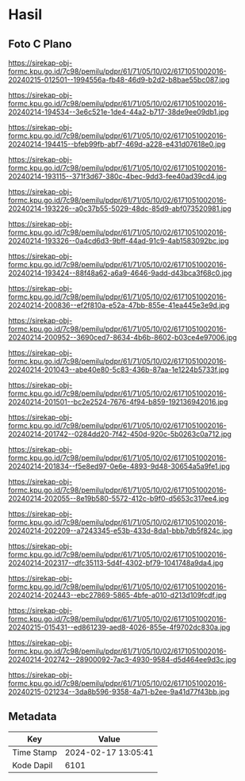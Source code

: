 # Hasil

## Foto C Plano

https://sirekap-obj-formc.kpu.go.id/7c98/pemilu/pdpr/61/71/05/10/02/6171051002016-20240215-012501--1994556a-fb48-46d9-b2d2-b8bae55bc087.jpg

https://sirekap-obj-formc.kpu.go.id/7c98/pemilu/pdpr/61/71/05/10/02/6171051002016-20240214-194534--3e6c521e-1de4-44a2-b717-38de9ee09db1.jpg

https://sirekap-obj-formc.kpu.go.id/7c98/pemilu/pdpr/61/71/05/10/02/6171051002016-20240214-194415--bfeb99fb-abf7-469d-a228-e431d07618e0.jpg

https://sirekap-obj-formc.kpu.go.id/7c98/pemilu/pdpr/61/71/05/10/02/6171051002016-20240214-193115--371f3d67-380c-4bec-9dd3-fee40ad39cd4.jpg

https://sirekap-obj-formc.kpu.go.id/7c98/pemilu/pdpr/61/71/05/10/02/6171051002016-20240214-193226--a0c37b55-5029-48dc-85d9-abf073520981.jpg

https://sirekap-obj-formc.kpu.go.id/7c98/pemilu/pdpr/61/71/05/10/02/6171051002016-20240214-193326--0a4cd6d3-9bff-44ad-91c9-4ab1583092bc.jpg

https://sirekap-obj-formc.kpu.go.id/7c98/pemilu/pdpr/61/71/05/10/02/6171051002016-20240214-193424--88f48a62-a6a9-4646-9add-d43bca3f68c0.jpg

https://sirekap-obj-formc.kpu.go.id/7c98/pemilu/pdpr/61/71/05/10/02/6171051002016-20240214-200836--ef2f810a-e52a-47bb-855e-41ea445e3e9d.jpg

https://sirekap-obj-formc.kpu.go.id/7c98/pemilu/pdpr/61/71/05/10/02/6171051002016-20240214-200952--3690ced7-8634-4b6b-8602-b03ce4e97006.jpg

https://sirekap-obj-formc.kpu.go.id/7c98/pemilu/pdpr/61/71/05/10/02/6171051002016-20240214-201043--abe40e80-5c83-436b-87aa-1e1224b5733f.jpg

https://sirekap-obj-formc.kpu.go.id/7c98/pemilu/pdpr/61/71/05/10/02/6171051002016-20240214-201501--bc2e2524-7676-4f94-b859-192136942016.jpg

https://sirekap-obj-formc.kpu.go.id/7c98/pemilu/pdpr/61/71/05/10/02/6171051002016-20240214-201742--0284dd20-7f42-450d-920c-5b0263c0a712.jpg

https://sirekap-obj-formc.kpu.go.id/7c98/pemilu/pdpr/61/71/05/10/02/6171051002016-20240214-201834--f5e8ed97-0e6e-4893-9d48-30654a5a9fe1.jpg

https://sirekap-obj-formc.kpu.go.id/7c98/pemilu/pdpr/61/71/05/10/02/6171051002016-20240214-202055--8e19b580-5572-412c-b9f0-d5653c317ee4.jpg

https://sirekap-obj-formc.kpu.go.id/7c98/pemilu/pdpr/61/71/05/10/02/6171051002016-20240214-202209--a7243345-e53b-433d-8da1-bbb7db5f824c.jpg

https://sirekap-obj-formc.kpu.go.id/7c98/pemilu/pdpr/61/71/05/10/02/6171051002016-20240214-202317--dfc35113-5d4f-4302-bf79-1041748a9da4.jpg

https://sirekap-obj-formc.kpu.go.id/7c98/pemilu/pdpr/61/71/05/10/02/6171051002016-20240214-202443--ebc27869-5865-4bfe-a010-d213d109fcdf.jpg

https://sirekap-obj-formc.kpu.go.id/7c98/pemilu/pdpr/61/71/05/10/02/6171051002016-20240215-015431--ed861239-aed8-4026-855e-4f9702dc830a.jpg

https://sirekap-obj-formc.kpu.go.id/7c98/pemilu/pdpr/61/71/05/10/02/6171051002016-20240214-202742--28900092-7ac3-4930-9584-d5d464ee9d3c.jpg

https://sirekap-obj-formc.kpu.go.id/7c98/pemilu/pdpr/61/71/05/10/02/6171051002016-20240215-021234--3da8b596-9358-4a71-b2ee-9a41d77f43bb.jpg


## Metadata

| Key        | Value               |
| ---------- | ------------------- |
| Time Stamp | 2024-02-17 13:05:41 |
| Kode Dapil | 6101                |



